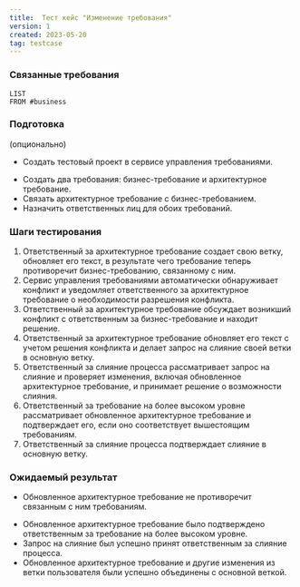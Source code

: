 ```yaml
---
title:  Тест кейс "Изменение требования"
version: 1
created: 2023-05-20
tag: testcase
---
```


### Связанные требования

```dataview
LIST
FROM #business 
```

### Подготовка
(опционально)

* Создать тестовый проект в сервисе управления требованиями.
- Создать два требования: бизнес-требование и архитектурное требование.
- Связать архитектурное требование с бизнес-требованием.
- Назначить ответственных лиц для обоих требований.

### Шаги тестирования

1. Ответственный за архитектурное требование создает свою ветку, обновляет его текст, в результате чего требование теперь противоречит бизнес-требованию, связанному с ним.
2. Сервис управления требованиями автоматически обнаруживает конфликт и уведомляет ответственного за архитектурное требование о необходимости разрешения конфликта.
3. Ответственный за архитектурное требование обсуждает возникший конфликт с ответственным за бизнес-требование и находит решение.
4. Ответственный за архитектурное требование обновляет его текст с учетом решения конфликта и делает запрос на слияние своей ветки в основную ветку.
5. Ответственный за слияние процесса рассматривает запрос на слияние и проверяет изменения, включая обновленное архитектурное требование, и принимает решение о возможности слияния.
6. Ответственный за требование на более высоком уровне рассматривает обновленное архитектурное требование и подтверждает его, если оно соответствует вышестоящим требованиям.
7. Ответственный за слияние процесса подтверждает слияние в основную ветку.

### Ожидаемый результат

* Обновленное архитектурное требование не противоречит связанным с ним требованиям.
- Обновленное архитектурное требование было подтверждено ответственным за требование на более высоком уровне.
- Запрос на слияние был успешно принят ответственным за слияние процесса.
- Обновленное архитектурное требование и другие изменения из ветки пользователя были успешно объединены с основной веткой.
